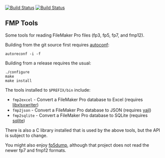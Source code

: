 [![Build Status](https://github.com/evanmiller/fmptools/workflows/build/badge.svg)](https://github.com/evanmiller/fmptools/actions)
[![Build Status](https://travis-ci.org/evanmiller/fmptools.svg?branch=master)](https://travis-ci.org/evanmiller/fmptools)

FMP Tools
--

Some tools for reading FileMaker Pro files (fp3, fp5, fp7, and fmp12).

Building from the git source first requires [autoconf](https://www.gnu.org/software/autoconf/):

```
autoreconf -i -f
```

Building from a release requires the usual:

```
./configure
make
make install
```

The tools installed to `$PREFIX/bin` include:

* `fmp2excel` - Convert a FileMaker Pro database to Excel (requires [libxlsxwriter](http://libxlsxwriter.github.io))
* `fmp2json` - Convert a FileMaker Pro database to JSON (requires [yajl](https://lloyd.github.io/yajl/))
* `fmp2sqlite` - Convert a FileMaker Pro database to SQLite (requires [sqlite](https://www.sqlite.org/index.html))

There is also a C library installed that is used by the above tools, but the
API is subject to change.

You might also enjoy [fp5dump](https://github.com/qwesda/fp5dump), although
that project does not read the newer fp7 and fmp12 formats.
